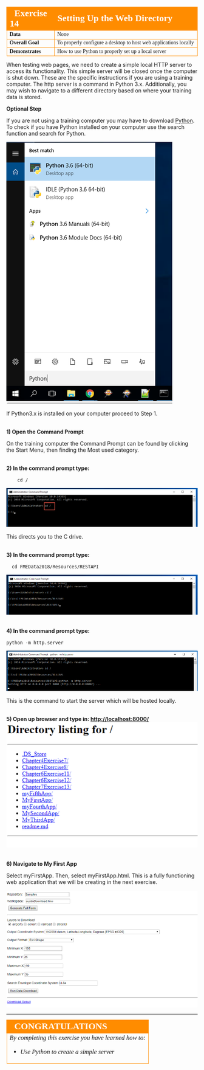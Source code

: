 <table style="border-spacing: 0px;border-collapse: collapse;font-family:serif">
<tr>
<td width=25% style="vertical-align:middle;background-color:darkorange;border: 2px solid darkorange">
<i class="fa fa-cogs fa-lg fa-pull-left fa-fw" style="color:white;padding-right: 12px;vertical-align:text-top"></i>
<span style="color:white;font-size:x-large;font-weight: bold">Exercise 14</span>
</td>
<td style="border: 2px solid darkorange;background-color:darkorange;color:white">
<span style="color:white;font-size:x-large;font-weight: bold"> Setting Up the Web Directory </span>
</td>
</tr>

<tr>
<td style="border: 1px solid darkorange; font-weight: bold">Data</td>
<td style="border: 1px solid darkorange">None</td>
</tr>

<tr>
<td style="border: 1px solid darkorange; font-weight: bold">Overall Goal</td>
<td style="border: 1px solid darkorange"> To properly configure a desktop to host web applications locally </td>
</tr>

<tr>
<td style="border: 1px solid darkorange; font-weight: bold">Demonstrates</td>
<td style="border: 1px solid darkorange">How to use Python to properly set up a local server </td>
</tr>

</table>

When testing web pages, we need to create a simple local HTTP server to access its functionality. This simple server will be closed once the computer is shut down. These are the specific instructions if you are using a training computer. The http server is a command in Python 3.x. Additionally, you may wish to navigate to a different directory based on where your training data is stored.

**Optional Step**

If you are not using a training computer you may have to download [Python](https://www.python.org/). To check if you have Python installed on your computer use the search function and search for Python.

![](./Images/8.3.0.Python.png)

If Python3.x is installed on your computer proceed to Step 1.

<br>**1) Open the Command Prompt**

On the training computer the Command Prompt can be found by clicking the Start Menu, then finding the Most used category.

<br>**2) In the command prompt type:**

        cd /

![](./Images/8.3.1.cd.png)

This directs you to the C drive.  

<br>**3) In the command prompt type:**

      cd FMEData2018/Resources/RESTAPI

![](./Images/8.3.2.resource.png)

<br>**4) In the command prompt type:**

    python -m http.server

![](./Images/8.3.3.server.png)

This is the command to start the server which will be hosted locally.

<br>**5) Open up browser and type in: [http://localhost:8000/](http://localhost:8000/)**
![](./Images/8.3.4.webdirectory.png)

<br>**6) Navigate to My First App**

Select myFirstApp. Then, select myFirstApp.html. This is a fully functioning web application that we will be creating in the next exercise.

![](./Images/8.3.5.myFirstApp.png)





---

<!--Exercise Congratulations Section-->

<table style="border-spacing: 0px">
<tr>
<td style="vertical-align:middle;background-color:darkorange;border: 2px solid darkorange">
<i class="fa fa-thumbs-o-up fa-lg fa-pull-left fa-fw" style="color:white;padding-right: 12px;vertical-align:text-top"></i>
<span style="color:white;font-size:x-large;font-weight: bold;font-family:serif">CONGRATULATIONS</span>
</td>
</tr>

<tr>
<td style="border: 1px solid darkorange">
<span style="font-family:serif; font-style:italic; font-size:larger">
By completing this exercise you have learned how to:
<br>
<ul><li>Use Python to create a simple server</li>
</ul>


</span>
</td>
</tr>
</table>
